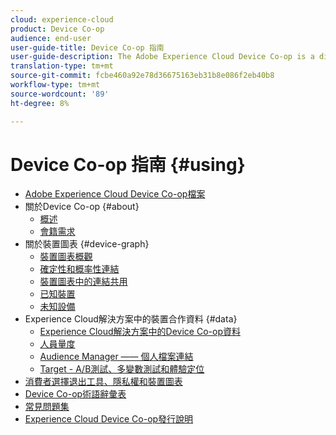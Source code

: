 ```yaml
---
cloud: experience-cloud
product: Device Co-op
audience: end-user
user-guide-title: Device Co-op 指南
user-guide-description: The Adobe Experience Cloud Device Co-op is a digital cooperative where participating customers share device link information. This information helps them deliver valuable and consistent cross-device experiences to their customers.
translation-type: tm+mt
source-git-commit: fcbe460a92e78d36675163eb31b8e086f2eb40b8
workflow-type: tm+mt
source-wordcount: '89'
ht-degree: 8%

---
```



# Device Co-op 指南 {#using}

+ [Adobe Experience Cloud Device Co-op檔案](home.md)
+ 關於Device Co-op {#about}
   + [概述](about/overview.md)
   + [會籍需求](about/requirements.md)
+ 關於裝置圖表 {#device-graph}
   + [裝置圖表概觀](processes/device-graph-overview.md)
   + [確定性和概率性連結](processes/links.md)
   + [裝置圖表中的連結共用](processes/link-sharing.md)
   + [已知裝置](processes/known-device.md)
   + [未知設備](processes/unknown-device.md)
+ Experience Cloud解決方案中的裝置合作資料 {#data}
   + [Experience Cloud解決方案中的Device Co-op資料](other-solutions/other-solutions.md)
   + [人員量度](other-solutions/people.md)
   + [Audience Manager —— 個人檔案連結](other-solutions/proflie-link.md)
   + [Target - A/B測試、多變數測試和體驗定位](other-solutions/target.md)
+ [消費者選擇退出工具、隱私權和裝置圖表](privacy.md)
+ [Device Co-op術語辭彙表](glossary.md)
+ [常見問題集](faq.md)
+ [Experience Cloud Device Co-op發行說明](release-notes.md)
